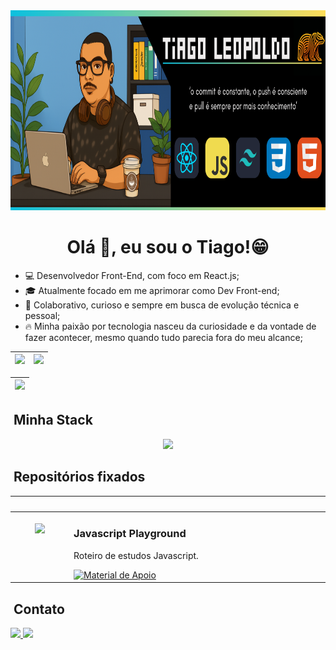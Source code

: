 <div align="center">
  <img height="320em" src="./assets/Github.png"/>
</div>

<h1 align="center">Olá 👋, eu sou o Tiago!😁</h1>
<ul>
	<li>💻 Desenvolvedor Front-End, com foco em React.js;</li>
	<li>🎓 Atualmente focado em me aprimorar como Dev Front-end;</li>
	<li>🤝 Colaborativo, curioso e sempre em busca de evolução técnica e pessoal;</li>
	<li>🔥 Minha paixão por tecnologia nasceu da curiosidade e da vontade de fazer acontecer, mesmo quando tudo parecia fora do meu alcance;</li>
</ul>

  <markdown-accessiblity-table data-catalyst>
    <table>
       <thead>
         <tr>
           <th>
             <a href="https://github.com/TiagoLeopoldo">
               <img loading="lazy" height="180em" src="https://github-readme-stats.vercel.app/api/top-langs/?username=TiagoLeopoldo&layout=compact&langs_count=8&theme=gruvbox"/>         
             </a>
           </th>
           <th>
             <a href="https://github.com/TiagoLeopoldo">
               <img loading="lazy" height="180em" src="http://github-profile-summary-cards.vercel.app/api/cards/profile-details?username=TiagoLeopoldo&theme=gruvbox"/>            
             </a>
           </th>
         </tr>
       </thead>
    </table>
  </markdown-accessiblity-table>
    <markdown-accessiblity-table data-catalyst>
    <table align="center">
       <thead>
         <tr>
			<th>
             <a href="https://github.com/TiagoLeopoldo">
               <img src="https://github-profile-trophy.vercel.app/?username=TiagoLeopoldo&theme=gruvbox"/>           
             </a>
           </th>
         </tr>
       </thead>
    </table>
  </markdown-accessiblity-table>

## &nbsp;Minha Stack

<div align="center">
  <img src="https://skillicons.dev/icons?i=vscode,html,css,javascript,typescript,react,vite,npm,yarn,nodejs,tailwind,git,github&theme=dark" />
</div>

## &nbsp;Repositórios fixados

<table>
	<thead>
		<tr>
			<th colspan="2" width="2000">&nbsp;</th>
		</tr>
	</thead>
	<tbody>
		<tr>
			<td align="center" valign="top" width="80"><br />
			<a href="https://github.com/TiagoLeopoldo/playground-javascript">
      <img src="https://skillicons.dev/icons?i=js&theme=dark" /> 
      </a>
      </td>
			<td valign="top">
			<h3>Javascript Playground</h3>
			<p>Roteiro de estudos Javascript.</p>
			<a href="https://github.com/TiagoLeopoldo/playground-javascript">
 			 	<img src="https://img.shields.io/badge/Ver%20Material-F0DB4F?style=for-the-badge" alt="Material de Apoio">
			</a>
			</td>
		</tr></tbody></table>

## &nbsp;Contato

<a href="https://www.linkedin.com/in/tiago-noronha-leopoldo/">
  <img src="https://img.shields.io/badge/LinkedIn-%230077B5.svg?logo=linkedin&logoColor=white" width="70px"/>
</a>
<a href="mailto:tnleopoldo.dev@gmail.com">
  <img src="https://img.shields.io/badge/Email-D14836?logo=gmail&logoColor=white" width="70px"/>
</a>
